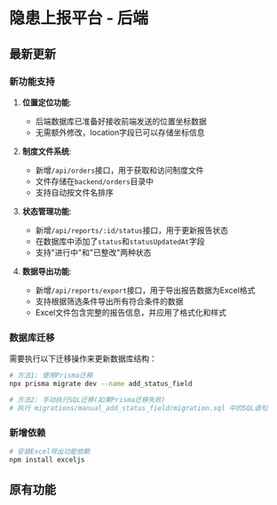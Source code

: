 # 隐患上报平台 - 后端

## 最新更新

### 新功能支持

1. **位置定位功能**:
   - 后端数据库已准备好接收前端发送的位置坐标数据
   - 无需额外修改，location字段已可以存储坐标信息

2. **制度文件系统**:
   - 新增`/api/orders`接口，用于获取和访问制度文件
   - 文件存储在`backend/orders`目录中
   - 支持自动按文件名排序

3. **状态管理功能**:
   - 新增`/api/reports/:id/status`接口，用于更新报告状态
   - 在数据库中添加了`status`和`statusUpdatedAt`字段
   - 支持"进行中"和"已整改"两种状态

4. **数据导出功能**:
   - 新增`/api/reports/export`接口，用于导出报告数据为Excel格式
   - 支持根据筛选条件导出所有符合条件的数据
   - Excel文件包含完整的报告信息，并应用了格式化和样式

### 数据库迁移

需要执行以下迁移操作来更新数据库结构：

```bash
# 方法1: 使用Prisma迁移
npx prisma migrate dev --name add_status_field

# 方法2: 手动执行SQL迁移(如果Prisma迁移失败)
# 执行 migrations/manual_add_status_field/migration.sql 中的SQL语句
```

### 新增依赖

```bash
# 安装Excel导出功能依赖
npm install exceljs
```

## 原有功能 